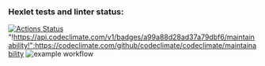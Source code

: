 ### Hexlet tests and linter status:
[![Actions Status](https://github.com/popovbm/php-project-lvl1/workflows/hexlet-check/badge.svg)](https://github.com/popovbm/php-project-lvl1/actions)
"!https://api.codeclimate.com/v1/badges/a99a88d28ad37a79dbf6/maintainability!":https://codeclimate.com/github/codeclimate/codeclimate/maintainability
![example workflow](https://github.com/popovbm/php-project-lvl1/.github/workflows/lint-check.yml/badge.svg)
